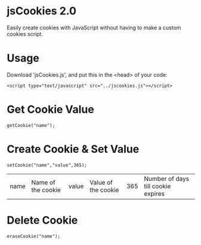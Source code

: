 jsCookies 2.0
=========
Easily create cookies with JavaScript without having to make a custom cookies script.

Usage
=========
Download 'jsCookies.js', and put this in the &lt;head&gt; of your code:

`<script type="text/javascript" src="../jscookies.js"></script>`

Get Cookie Value
=========
`getCookie("name");`

Create Cookie & Set Value
=========
`setCookie("name","value",365);`

<table><tr>
<td>name</td><td>Name of the cookie</td>
<td>value</td><td>Value of the cookie</td>
<td>365</td><td>Number of days till cookie expires</td>
</tr></table>

Delete Cookie
=========
`eraseCookie("name");`
